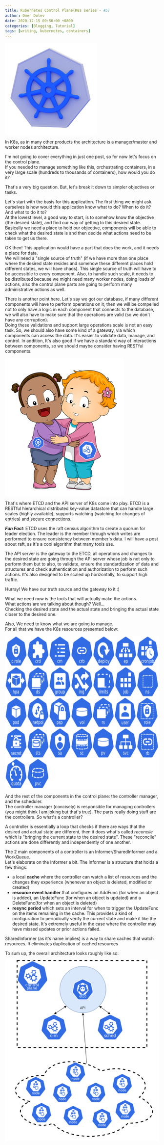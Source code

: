 ```yaml
---
title: Kubernetes Control Plane(K8s series - #5)
author: Omer Dolev
date: 2020-12-15 09:50:00 +0800
categories: [Blogging, Tutorial]
tags: [writing, kubernetes, containers]
---
```


<img src="/assets/img/kubernetes-control-plane-4.png" alt="kubernetes-control-plane" align="middle" height="300" width="300"/>

In K8s, as in many other products the architecture is a manager/master and worker nodes architecture.

I'm not going to cover everything in just one post, so for now let's focus on the control plane.  
If you needed to manage something like this, orchestrating containers, in a very large scale (hundreds to thousands of containers), how would you do it?

That's a very big question. But, let's break it down to simpler objectives or tasks.  

Let's start with the basis for this application. The first thing we might ask ourselves is how would this application know what to do? When to do it? And what to do it to?  
At the lowest level, a good way to start, is to somehow know the objective (the desired state), and find our way of getting to this desired state. Basically we need a place to hold our objective,
components will be able to check what the desired state is and then decide what actions need to be taken to get us there.

OK then! This application would have a part that does the work, and it needs a place for data.  
We will need a "single source of truth" (if we have more than one place where the desired state resides and somehow these different places hold different states, we will have chaos).
This single source of truth will have to be accessible to every component.
Also, to handle such scale, it needs to be distributed because we might need many worker nodes, doing loads of actions, also the control plane parts are going to perform many administrative actions as well.

There is another point here. Let's say we got our database, if many different components will have to perform operations on it, then we will be compelled not to only have a logic in each component that connects to the database, we will also have to make sure that the operations are valid (so we don't have any corruption).  
Doing these validations and support large operations scale is not an easy task.
So, we should also have some kind of a gateway, via which components can access the data. It's easier to validate data, manage, and control.
In addition,  It's also good if we have a standard way of interactions between components, so we should maybe consider having RESTful components.

<img src="/assets/img/kubernetes-control-plane-2.png" alt="kubernetes-control-plane" align="middle"/>

That's where ETCD and the API server of K8s come into play. ETCD is a RESTful hierarchical distributed key-value datastore that can handle large scales (highly available), supports watching (watching for changes of entries)
and secure connections.

**_Fun Fact_**: ETCD uses the raft census algorithm to create a quorum for leader election. The leader is the member through which writes are performed to ensure consistency between member's data.
I will have a post about raft, as it's a cool algorithm that many tools use.

The API server is the gateway to the ETCD, all operations and changes to the desired state are going through the API server whose job is not only to perform them but to also, to validate, ensure the standardization
of data and structures and check authentication and authorization to perform such actions. It's also designed to be scaled up horizontally, to support high traffic.

Hurray! We have our truth source and the gateway to it :)

What we need now is the tools that will actually make the actions.  
What actions are we talking about though? Well...  
Checking the desired state and the actual state and bringing the actual state closer to the desired one.

Also, We need to know what we are going to manage.  
For all that we have the K8s resources presented below:

<img src="/assets/img/kubernetes-control-plane-3.png" alt="kubernetes-control-plane" align="middle" height="500" width="850"/>

And the rest of the components in the control plane: the controller manager, and the scheduler.  
The controller manager (concisely) is responsible for managing controllers (you might think I am joking but that's true). The parts really doing stuff are the controllers. So what's a controller?

A controller is essentially a loop that checks if there are ways that the desired and actual state are different, then it does what's called *reconcile* which is "bringing the current state to the desired state".
These "reconcile" actions are done differently and independently of one another.

The 2 main components of a controller is an Informer/SharedInformer and a WorkQueue.  
Let's elaborate on the Informer a bit. The Informer is a structure that holds a few things.
* a local **cache** where the controller can watch a list of resources and the changes they experience (whenever an object is deleted, modified or created)
* **resource event handler** that configures an AddFunc (for when an object is added), an UpdateFunc (for when an object is updated) and a DeleteFunc(for when an object is deleted)
* **resync period** which sets an interval for when to trigger the UpdateFunc on the items remaining in the cache. This provides a kind of configuration to periodically verify the current state and make it like the desired state. It's extremely useful in the case where the controller may have missed updates or prior actions failed.

SharedInformer (as it's name implies) is a way to share caches that watch resources. It eliminates duplication of cached resources

To sum up, the overall architecture looks roughly like so:

<img src="/assets/img/kubernetes-control-plane-1.png" alt="kubernetes-control-plane" align="middle"/>
